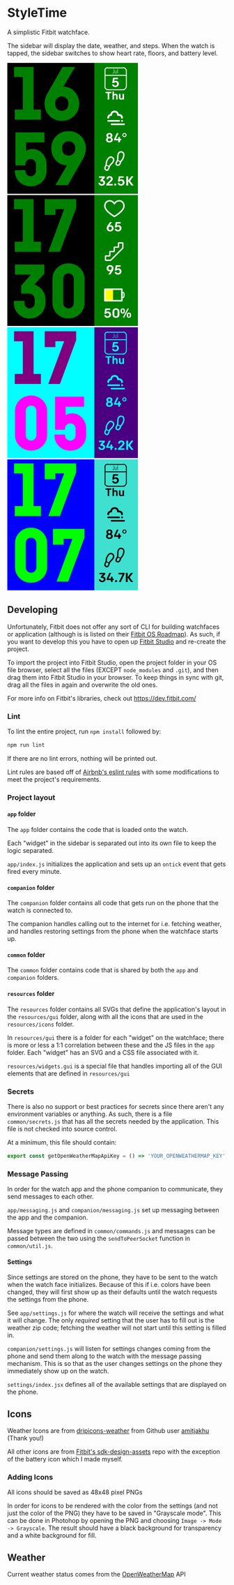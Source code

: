 # StyleTime

A simplistic Fitbit watchface.

The sidebar will display the date, weather, and steps. When the watch is tapped, the sidebar switches to show heart rate, floors, and battery level.

![](readme-images/screenshot-1.png)
![](readme-images/screenshot-2.png)
![](readme-images/screenshot-3.png)
![](readme-images/screenshot-4.png)

## Developing

Unfortunately, Fitbit does not offer any sort of CLI for building watchfaces or application (although is is listed on their [Fitbit OS Roadmap](https://dev.fitbit.com/build/roadmap/)). As such, if you want to develop this you have to open up [Fitbit Studio](https://studio.fitbit.com/) and re-create the project.

To import the project into Fitbit Studio, open the project folder in your OS file browser, select all the files (EXCEPT `node_modules` and `.git`), and then drag them into Fitbit Studio in your browser. To keep things in sync with git, drag all the files in again and overwrite the old ones.

For more info on Fitbit's libraries, check out https://dev.fitbit.com/

### Lint

To lint the entire project, run `npm install` followed by:
```sh
npm run lint
```

If there are no lint errors, nothing will be printed out.

Lint rules are based off of [Airbnb's eslint rules](https://github.com/airbnb/javascript) with some modifications to meet the project's requirements.

### Project layout

#### `app` folder
The `app` folder contains the code that is loaded onto the watch.

Each "widget" in the sidebar is separated out into its own file to keep the logic separated.

`app/index.js` initializes the application and sets up an `ontick` event that gets fired every minute.

#### `companion` folder
The `companion` folder contains all code that gets run on the phone that the watch is connected to.

The companion handles calling out to the internet for i.e. fetching weather, and handles restoring settings from the phone when the watchface starts up.

#### `common` folder
The `common` folder contains code that is shared by both the `app` and `companion` folders.

#### `resources` folder
The `resources` folder contains all SVGs that define the application's layout in the `resources/gui` folder, along with all the icons that are used in the `resources/icons` folder.

In `resources/gui` there is a folder for each "widget" on the watchface; there is more or less a 1:1 correlation between these and the JS files in the `app` folder. Each "widget" has an SVG and a CSS file associated with it.

`resources/widgets.gui` is a special file that handles importing all of the GUI elements that are defined in `resources/gui` 

### Secrets
There is also no support or best practices for secrets since there aren't any environment variables or anything. As such, there is a file `common/secrets.js` that has all the secrets needed by the application. This file is not checked into source control.

At a minimum, this file should contain:

```js
export const getOpenWeatherMapApiKey = () => 'YOUR_OPENWEATHERMAP_KEY';
```

### Message Passing
In order for the watch app and the phone companion to communicate, they send messages to each other.

`app/messaging.js` and `companion/messaging.js` set up messaging between the app and the companion.

Message types are defined in `common/commands.js` and messages can be passed between the two using the `sendToPeerSocket` function in `common/util.js`.

#### Settings
Since settings are stored on the phone, they have to be sent to the watch when the watch face initializes. Because of this if i.e. colors have been changed, they will first show up as their defaults until the watch requests the settings from the phone.

See `app/settings.js` for where the watch will receive the settings and what it will change. The only *required* setting that the user has to fill out is the weather zip code; fetching the weather will not start until this setting is filled in.

`companion/settings.js` will listen for settings changes coming from the phone and send them along to the watch with the message passing mechanism. This is so that as the user changes settings on the phone they immediately show up on the watch.

`settings/index.jsx` defines all of the available settings that are displayed on the phone.

## Icons

Weather Icons are from [dripicons-weather](https://github.com/amitjakhu/dripicons-weather) from Github user [amitjakhu](https://github.com/amitjakhu) (Thank you!)

All other icons are from [Fitbit's sdk-design-assets](https://github.com/Fitbit/sdk-design-assets) repo with the exception of the battery icon which I made myself.

### Adding Icons

All icons should be saved as 48x48 pixel PNGs

In order for icons to be rendered with the color from the settings (and not just the color of the PNG) they have to be saved in "Grayscale mode". This can be done in Photohop by opening the PNG and choosing `Image -> Mode -> Grayscale`. The result should have a black background for transparency and a white background for fill.

## Weather

Current weather status comes from the [OpenWeatherMap](https://openweathermap.org/) API